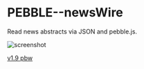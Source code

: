 # PEBBLE--newsWire

Read news abstracts via JSON and pebble.js.

![screenshot](https://usercontent.irccloud-cdn.com/file/cMXfRMr9/aplite__newsWire.png)

[v1.9 pbw](https://usercontent.irccloud-cdn.com/file/xWrnXWZ8/newsWire.pbw)
